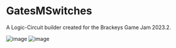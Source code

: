 # GatesMSwitches
A Logic-Circuit builder created for the Brackeys Game Jam 2023.2.


![image](https://github.com/bene-labs/GatesNSwitches/assets/62158116/2735d5d1-e377-41a6-a603-64422fdc872b)
![image](https://github.com/bene-labs/GatesNSwitches/assets/62158116/84dfe43c-b495-4264-9732-70cc4624d079)
